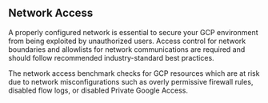## Network Access

A properly configured network is essential to secure your GCP environment from being exploited by unauthorized users. Access control for network boundaries and allowlists for network communications are required and should follow recommended industry-standard best practices.

The network access benchmark checks for GCP resources which are at risk due to network misconfigurations such as overly permissive firewall rules, disabled flow logs, or disabled Private Google Access. 